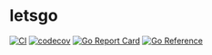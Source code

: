 # letsgo

[![CI](https://github.com/xyluet/letsgo/actions/workflows/ci.yml/badge.svg)](https://github.com/xyluet/letsgo/actions/workflows/ci.yml)
[![codecov](https://codecov.io/gh/xyluet/letsgo/graph/badge.svg?token=IEP3QIGKU2)](https://codecov.io/gh/xyluet/letsgo)
[![Go Report Card](https://goreportcard.com/badge/github.com/xyluet/letsgo)](https://goreportcard.com/report/github.com/xyluet/letsgo)
[![Go Reference](https://pkg.go.dev/badge/github.com/xyluet/letsgo.svg)](https://pkg.go.dev/github.com/xyluet/letsgo)
